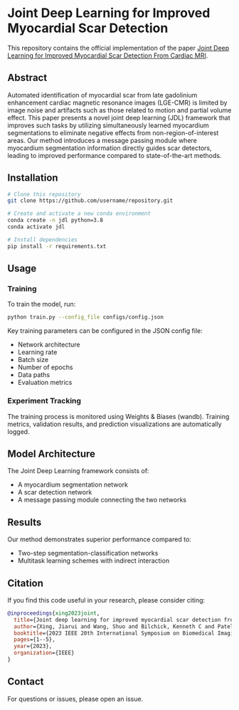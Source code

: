 # Joint Deep Learning for Improved Myocardial Scar Detection

This repository contains the official implementation of the paper [Joint Deep Learning for Improved Myocardial Scar Detection From Cardiac MRI](https://pubmed.ncbi.nlm.nih.gov/38523738/).

## Abstract

Automated identification of myocardial scar from late gadolinium enhancement cardiac magnetic resonance images (LGE-CMR) is limited by image noise and artifacts such as those related to motion and partial volume effect. This paper presents a novel joint deep learning (JDL) framework that improves such tasks by utilizing simultaneously learned myocardium segmentations to eliminate negative effects from non-region-of-interest areas. Our method introduces a message passing module where myocardium segmentation information directly guides scar detectors, leading to improved performance compared to state-of-the-art methods.

## Installation

```bash
# Clone this repository
git clone https://github.com/username/repository.git

# Create and activate a new conda environment
conda create -n jdl python=3.8
conda activate jdl

# Install dependencies
pip install -r requirements.txt
```

## Usage

### Training

To train the model, run:

```bash
python train.py --config_file configs/config.json
```

Key training parameters can be configured in the JSON config file:
- Network architecture
- Learning rate
- Batch size
- Number of epochs
- Data paths
- Evaluation metrics

### Experiment Tracking

The training process is monitored using Weights & Biases (wandb). Training metrics, validation results, and prediction visualizations are automatically logged.

## Model Architecture

The Joint Deep Learning framework consists of:
- A myocardium segmentation network
- A scar detection network
- A message passing module connecting the two networks

## Results

Our method demonstrates superior performance compared to:
- Two-step segmentation-classification networks
- Multitask learning schemes with indirect interaction

## Citation

If you find this code useful in your research, please consider citing:

```bibtex
@inproceedings{xing2023joint,
  title={Joint deep learning for improved myocardial scar detection from cardiac MRI},
  author={Xing, Jiarui and Wang, Shuo and Bilchick, Kenneth C and Patel, Amit R and Zhang, Miaomiao},
  booktitle={2023 IEEE 20th International Symposium on Biomedical Imaging (ISBI)},
  pages={1--5},
  year={2023},
  organization={IEEE}
}
```

## Contact

For questions or issues, please open an issue.
